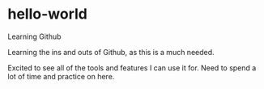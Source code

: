 # hello-world
Learning Github 

Learning the ins and outs of Github, as this is a much needed.

Excited to see all of the tools and features I can use it for. 
Need to spend a lot of time and practice on here. 
